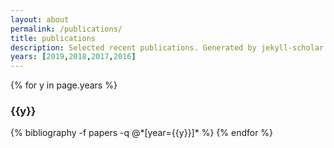 ```yaml
---
layout: about
permalink: /publications/
title: publications
description: Selected recent publications. Generated by jekyll-scholar.
years: [2019,2018,2017,2016]
---
```


{% for y in page.years %}
  <h3 class="year">{{y}}</h3>
  {% bibliography -f papers -q @*[year={{y}}]* %}
{% endfor %}
